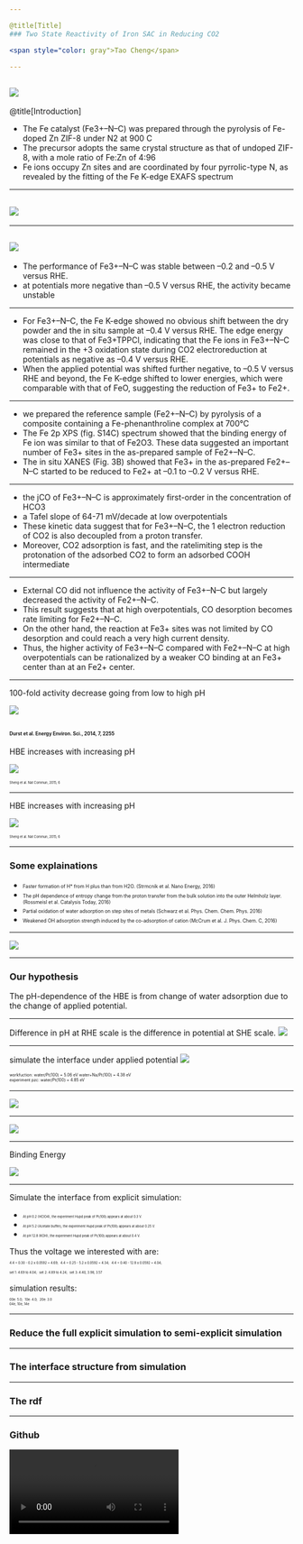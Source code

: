 ```yaml
---

@title[Title]
### Two State Reactivity of Iron SAC in Reducing CO2

<span style="color: gray">Tao Cheng</span>

---
```

![](assets/sac-03.png)  
---

@title[Introduction]
- The Fe catalyst (Fe3+–N–C) was prepared through the pyrolysis of Fe-doped Zn ZIF-8 under N2 at 900 C
- The precursor adopts the same crystal structure as that of undoped ZIF-8, with a mole ratio of Fe:Zn of 4:96
- Fe ions occupy Zn sites and are coordinated by four pyrrolic-type N, as revealed by the fitting of the Fe K-edge EXAFS spectrum
---
![](assets/sac-01.jpg)  
---
---
![](assets/sac-01.png)  
---
- The performance of Fe3+–N–C was stable between –0.2 and –0.5 V versus RHE.
- at potentials more negative than –0.5 V versus RHE, the activity became unstable
---
- For Fe3+–N–C, the Fe K-edge showed no obvious shift between the dry powder and the in situ sample at –0.4 V versus RHE. The edge energy was close to that of Fe3+TPPCl, indicating that the Fe ions in Fe3+–N–C remained in the +3 oxidation state during CO2 electroreduction at potentials as negative as –0.4 V versus RHE.
- When the applied potential was shifted further negative, to –0.5 V versus RHE and beyond, the Fe K-edge shifted to lower energies, which were comparable with that of FeO, suggesting the reduction of Fe3+ to Fe2+.
---
- we prepared the reference sample (Fe2+–N–C) by pyrolysis of a composite containing a Fe-phenanthroline complex at 700°C
- The Fe 2p XPS (fig. S14C) spectrum showed that the binding energy of Fe ion was similar to that of Fe2O3.  These data suggested an important number of Fe3+ sites in the as-prepared sample of Fe2+–N–C.
- The in situ XANES (Fig. 3B) showed that Fe3+ in the as-prepared Fe2+–N–C started to be reduced to Fe2+ at –0.1 to –0.2 V versus RHE. 
---
- the jCO of Fe3+–N–C is approximately first-order in the concentration of HCO3
- a Tafel slope of 64-71 mV/decade at low overpotentials
- These kinetic data suggest that for Fe3+–N–C, the 1 electron reduction of CO2 is also decoupled from a proton transfer.
- Moreover, CO2 adsorption is fast, and the ratelimiting step is the protonation of the adsorbed CO2 to form an adsorbed COOH intermediate

---
- External CO did not influence the activity of Fe3+–N–C but largely
decreased the activity of Fe2+–N–C. 
- This result suggests that at high overpotentials, CO desorption becomes rate limiting for Fe2+–N–C.
- On the other hand, the reaction at Fe3+ sites was not limited by CO desorption and could reach a very high current
density. 
- Thus, the higher activity of Fe3+–N–C compared with Fe2+–N–C at high overpotentials can be rationalized by a weaker CO binding at an Fe3+ center than at an Fe2+ center.
---
100-fold activity decrease going from low to high pH

![](assets/f1.png)  

<span style="font-size: 0.4em">Durst et al. Energy Environ. Sci., 2014, 7, 2255</span>
---
HBE increases with increasing pH

![](assets/f3.png)  

<span style="font-size: 0.4em">Sheng et al.  Nat Commun, 2015, 6</span>

---
HBE increases with increasing pH

![](assets/f4.png)  

<span style="font-size: 0.4em">Sheng et al.  Nat Commun, 2015, 6</span>

---
### Some explainations
- <span style="font-size: 0.6em">Faster formation of H* from H plus than from H2O. (Strmcnik et al. Nano Energy, 2016) </span>
- <span style="font-size: 0.6em">The pH dependence of entropy change from the proton transfer from the bulk solution into the outer Helmholz layer. (Rossmeisl et al. Catalysis Today, 2016)</span>
- <span style="font-size: 0.6em">Partial oxidation of water adsorption on step sites of metals (Schwarz et al. Phys. Chem. Chem. Phys. 2016)</span>
- <span style="font-size: 0.6em">Weakened OH adsorption strength induced by the co-adsorption of cation (McCrum et al. J. Phys. Chem. C, 2016)</span>

---
![](assets/f8.png)

---
### Our hypothesis
The pH-dependence of the HBE is from change of water adsorption due to the change of applied potential.

---
Difference in pH at RHE scale is the difference in potential at SHE scale.
![](assets/f7.png)  

---
simulate the interface under applied potential
![](assets/f5.png)    

<span style="font-size: 0.5em"> workfuction: water/Pt(100) = 5.06 eV water+Na/Pt(100) = 4.38 eV </span>  
<span style="font-size: 0.5em"> experiment pzc: water/Pt(100) = 4.85 eV </span>

---
![](assets/f6.jpg)    

---
![](assets/f9.png)

---
Binding Energy 

![](assets/f10.png)


---
Simulate the interface from explicit simulation:  

- <span style="font-size: 0.4em">At pH 0.2 (HClO4), the experiment Hupd peak of Pt(100) appears at about 0.3 V.</span>  
- <span style="font-size: 0.4em">At pH 5.2 (Acetate buffer), the experiment Hupd peak of Pt(100) appears at about 0.25 V.</span>  
- <span style="font-size: 0.4em">At pH 12.8 (KOH), the experiment Hupd peak of Pt(100) appears at about 0.4 V.</span>  

Thus the voltage we interested with are:  
<span style="font-size: 0.4em"> 4.4 + 0.30 -  0.2 x 0.0592 = 4.69;</span>
<span style="font-size: 0.4em"> 4.4 + 0.25 -  5.2 x 0.0592 = 4.34;</span>
<span style="font-size: 0.4em"> 4.4 + 0.40 - 12.8 x 0.0592 = 4.04;</span>  
<span style="font-size: 0.4em">set 1: 4.69 to 4.04;</span>
<span style="font-size: 0.4em">set 2: 4.89 to 4.24;</span>
<span style="font-size: 0.4em">set 3: 4.40, 3.98, 3.57</span>

simulation results:  
<span style="font-size: 0.4em">00e: 5.0;</span>
<span style="font-size: 0.4em">10e: 4.0;</span>
<span style="font-size: 0.4em">20e: 3.0</span>  
<span style="font-size: 0.4em">04e, 10e, 14e</span>

---
### Reduce the full explicit simulation to semi-explicit simulation

---
### The interface structure from simulation

---
### The rdf 

---
### Github
![Video](http://127.0.0.1/wordpress/wp-content/uploads/2018/02/p2.mpg)
